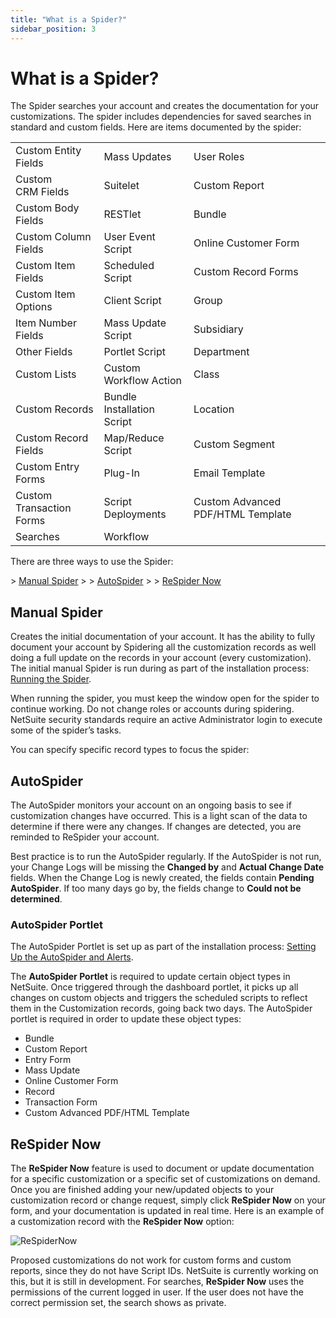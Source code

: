 ```yaml
---
title: "What is a Spider?"
sidebar_position: 3
---
```


# What is a Spider?

The Spider searches your account and creates the documentation for your customizations. The spider includes dependencies for saved searches in standard and custom fields. Here are items documented by the spider:

|  |  |  |
| --- | --- | --- |
| Custom Entity Fields | Mass Updates | User Roles |
| Custom CRM Fields | Suitelet | Custom Report |
| Custom Body Fields | RESTlet | Bundle |
| Custom Column Fields | User Event Script | Online Customer Form |
| Custom Item Fields | Scheduled Script | Custom Record Forms |
| Custom Item Options | Client Script | Group |
| Item Number Fields | Mass Update Script | Subsidiary |
| Other Fields | Portlet Script | Department |
| Custom Lists | Custom Workflow Action | Class |
| Custom Records | Bundle Installation Script | Location |
| Custom Record Fields | Map/Reduce Script | Custom Segment |
| Custom Entry Forms | Plug-In | Email Template |
| Custom Transaction Forms | Script Deployments | Custom Advanced PDF/HTML Template |
| Searches | Workflow |  |

There are three ways to use the Spider:

\> [Manual Spider](#Manual)
\>
\> [AutoSpider](#AutoSpid)
\>
\> [ReSpider Now](#ReSpider)

## Manual Spider

Creates the initial documentation of your account. It has the ability to fully document your account by Spidering all the customization records as well doing a full update on the records in your account (every customization). The initial manual Spider is run during as part of the installation process: [Running the Spider](installing_strongpoint/running_the_spider.htm "Running the Spider").

When running the spider, you must keep the window open for the spider to continue working. Do not change roles or accounts during spidering. NetSuite security standards require an active Administrator login to execute some of the spider’s tasks.

You can specify specific record types to focus the spider:

## AutoSpider

The AutoSpider monitors your account on an ongoing basis to see if customization changes have occurred. This is a light scan of the data to determine if there were any changes. If changes are detected, you are reminded to ReSpider your account.

Best practice is to run the AutoSpider regularly. If the AutoSpider is not run, your Change Logs will be missing the **Changed by** and **Actual Change Date** fields. When the Change Log is newly created, the fields contain **Pending AutoSpider**. If too many days go by, the fields change to **Could not be determined**.

### AutoSpider Portlet

The AutoSpider Portlet is set up as part of the installation process: [Setting Up the AutoSpider and Alerts](installing_strongpoint/setting_up_auto_spider_alerts.htm "Setting Up the AutoSpider Portlet").

The **AutoSpider Portlet** is required to update certain object types in NetSuite. Once triggered through the dashboard portlet, it picks up all changes on custom objects and triggers the scheduled scripts to reflect them in the Customization records, going back two days. The AutoSpider portlet is required in order to update these object types:

* Bundle
* Custom Report
* Entry Form
* Mass Update
* Online Customer Form
* Record
* Transaction Form
* Custom Advanced PDF/HTML Template

## ReSpider Now

The **ReSpider Now** feature is used to document or update documentation for a specific customization or a specific set of customizations on demand. Once you are finished adding your new/updated objects to your customization record or change request, simply click **ReSpider Now** on your form, and your documentation is updated in real time. Here is an example of a customization record with the **ReSpider Now** option:

![](../static/img/StrongpointForNetsuite/Images/respider_now.png "ReSpiderNow")

Proposed customizations do not work for custom forms and custom reports, since they do not have Script IDs. NetSuite is currently working on this, but it is still in development. For searches, **ReSpider Now** uses the permissions of the current logged in user. If the user does not have the correct permission set, the search shows as private.